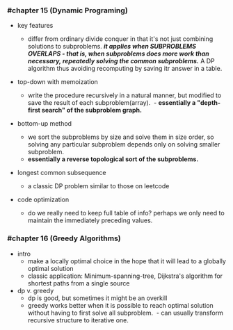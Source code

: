 ### #chapter 15 (Dynamic Programing)
- key features
  - differ from ordinary divide conquer in that it's not just combining solutions to subproblems. __*it applies when SUBPROBLEMS OVERLAPS - that is, when subproblems does more work than necessary, repeatedly solving the common subproblems.*__ A DP algorithm thus avoiding recomputing by saving itr answer in a table.

- top-down with memoization
  - write the procedure recursively in a natural manner, but modified to save the result of each subproblem(array).
  - **essentially a "depth-first search" of the subproblem graph.**
- bottom-up method
  - we sort the subproblems by size and solve them in size order, so solving any particular subproblem depends only on solving smaller subproblem.
  - **essentially a reverse topological sort of the subproblems.**

- longest common subsequence
  - a classic DP problem similar to those on leetcode
- code optimization
  - do we really need to keep full table of info? perhaps we only need to maintain the immediately preceding values.


### #chapter 16 (Greedy Algorithms)
- intro
  - make a locally optimal choice in the hope that it will lead to a globally optimal solution
  - classic application: Minimum-spanning-tree, Dijkstra's algorithm for shortest paths from a single source
- dp v. greedy
  - dp is good, but sometimes it might be an overkill
  - greedy works better when it is possible to reach optimal solution without having to first solve all subproblem.
  - can usually transform recursive structure to iterative one.

